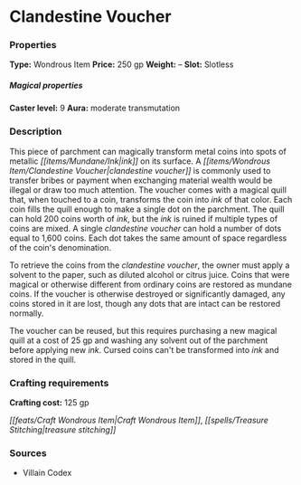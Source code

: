 ﻿---
Title: "Clandestine Voucher"
Type: "Wondrous Item"
Price: "250 gp"
Weight: "–"
Slot: "Slotless"
Caster level: "9"
Aura: "moderate transmutation"
Description: |
  "This piece of parchment can magically transform metal coins into spots of metallic ink on its surface. A clandestine voucher is commonly used to transfer bribes or payment when exchanging material wealth would be illegal or draw too much attention. The voucher comes with a magical quill that, when touched to a coin, transforms the coin into ink of that color. Each coin fills the quill enough to make a single dot on the parchment. The quill can hold 200 coins worth of ink, but the ink is ruined if multiple types of coins are mixed. A single _clandestine voucher_ can hold a number of dots equal to 1,600 coins. Each dot takes the same amount of space regardless of the coin's denomination.
  To retrieve the coins from the clandestine voucher, the owner must apply a solvent to the paper, such as diluted alcohol or citrus juice. Coins that were magical or otherwise different from ordinary coins are restored as mundane coins. If the voucher is otherwise destroyed or significantly damaged, any coins stored in it are lost, though any dots that are intact can be restored normally.
  The voucher can be reused, but this requires purchasing a new magical quill at a cost of 25 gp and washing any solvent out of the parchment before applying new ink. Cursed coins can't be transformed into ink and stored in the quill."
Crafting cost: "125 gp"
Sources: "['Villain Codex']"
---

# Clandestine Voucher

### Properties

**Type:** Wondrous Item **Price:** 250 gp **Weight:** – **Slot:** Slotless

##### Magical properties

**Caster level:** 9 **Aura:** moderate transmutation

### Description

This piece of parchment can magically transform metal coins into spots of metallic _[[items/Mundane/Ink|ink]]_ on its surface. A _[[items/Wondrous Item/Clandestine Voucher|clandestine voucher]]_ is commonly used to transfer bribes or payment when exchanging material wealth would be illegal or draw too much attention. The voucher comes with a magical quill that, when touched to a coin, transforms the coin into _ink_ of that color. Each coin fills the quill enough to make a single dot on the parchment. The quill can hold 200 coins worth of _ink_, but the _ink_ is ruined if multiple types of coins are mixed. A single _clandestine voucher_ can hold a number of dots equal to 1,600 coins. Each dot takes the same amount of space regardless of the coin's denomination.

To retrieve the coins from the _clandestine voucher_, the owner must apply a solvent to the paper, such as diluted alcohol or citrus juice. Coins that were magical or otherwise different from ordinary coins are restored as mundane coins. If the voucher is otherwise destroyed or significantly damaged, any coins stored in it are lost, though any dots that are intact can be restored normally.

The voucher can be reused, but this requires purchasing a new magical quill at a cost of 25 gp and washing any solvent out of the parchment before applying new _ink_. Cursed coins can't be transformed into _ink_ and stored in the quill.

### Crafting requirements

**Crafting cost:** 125 gp

_[[feats/Craft Wondrous Item|Craft Wondrous Item]]_, _[[spells/Treasure Stitching|treasure stitching]]_

### Sources

* Villain Codex